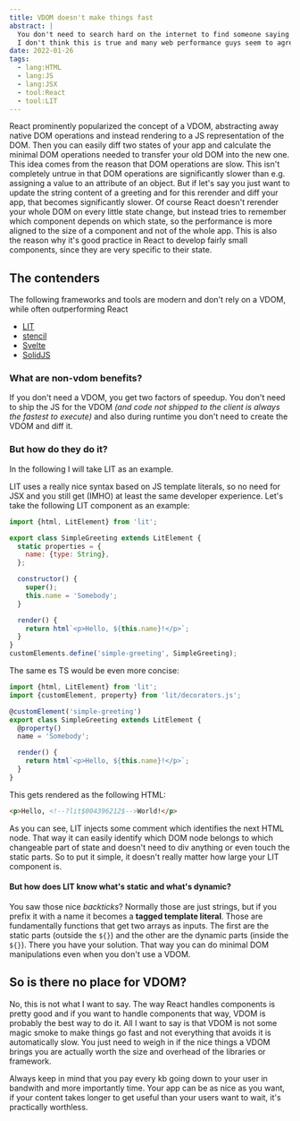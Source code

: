 ```yaml
---
title: VDOM doesn't make things fast
abstract: |
  You don't need to search hard on the internet to find someone saying that library or framework X can't be (as) fast (as React), because it doesn't use a VDOM.
  I don't think this is true and many web performance guys seem to agree.
date: 2022-01-26
tags:
  - lang:HTML
  - lang:JS
  - lang:JSX
  - tool:React
  - tool:LIT
---
```


React prominently popularized the concept of a VDOM, abstracting away native DOM operations and instead rendering to a JS representation of the DOM. Then you can easily diff two states of your app and calculate the minimal DOM operations needed to transfer your old DOM into the new one.
This idea comes from the reason that DOM operations are slow. This isn't completely untrue in that DOM operations are significantly slower than e.g. assigning a value to an attribute of an object. But if let's say you just want to update the string content of a greeting and for this rerender and diff your app, that becomes significantly slower.
Of course React doesn't rerender your whole DOM on every little state change, but instead tries to remember which component depends on which state, so the performance is more aligned to the size of a component and not of the whole app. This is also the reason why it's good practice in React to develop fairly small components, since they are very specific to their state.

## The contenders

The following frameworks and tools are modern and don't rely on a VDOM, while often outperforming React

- [LIT](https://lit.dev/)
- [stencil](https://stenciljs.com/)
- [Svelte](https://svelte.dev/)
- [SolidJS](https://www.solidjs.com/)

### What are non-vdom benefits?

If you don't need a VDOM, you get two factors of speedup. You don't need to ship the JS for the VDOM _(and code not shipped to the client is always the fastest to execute)_ and also during runtime you don't need to create the VDOM and diff it.

### But how do they do it?

In the following I will take LIT as an example.

LIT uses a really nice syntax based on JS template literals, so no need for JSX and you still get (IMHO) at least the same developer experience. Let's take the following LIT component as an example:

```js
import {html, LitElement} from 'lit';

export class SimpleGreeting extends LitElement {
  static properties = {
    name: {type: String},
  };

  constructor() {
    super();
    this.name = 'Somebody';
  }

  render() {
    return html`<p>Hello, ${this.name}!</p>`;
  }
}
customElements.define('simple-greeting', SimpleGreeting);
```

The same es TS would be even more concise:

```ts
import {html, LitElement} from 'lit';
import {customElement, property} from 'lit/decorators.js';

@customElement('simple-greeting')
export class SimpleGreeting extends LitElement {
  @property()
  name = 'Somebody';

  render() {
    return html`<p>Hello, ${this.name}!</p>`;
  }
}
```

This gets rendered as the following HTML:

```html
<p>Hello, <!--?lit$004396212$-->World!</p>
```

As you can see, LIT injects some comment which identifies the next HTML node. That way it can easily identify which DOM node belongs to which changeable part of state and doesn't need to div anything or even touch the static parts. So to put it simple, it doesn't really matter how large your LIT component is.

#### But how does LIT know what's static and what's dynamic?

You saw those nice _backticks_? Normally those are just strings, but if you prefix it with a name it becomes a **tagged template literal**. Those are fundamentally functions that get two arrays as inputs. The first are the static parts (outside the `${}`) and the other are the dynamic parts (inside the `${}`). There you have your solution. That way you can do minimal DOM manipulations even when you don't use a VDOM.

## So is there no place for VDOM?

No, this is not what I want to say. The way React handles components is pretty good and if you want to handle components that way, VDOM is probably the best way to do it. All I want to say is that VDOM is not some magic smoke to make things go fast and not everything that avoids it is automatically slow. You just need to weigh in if the nice things a VDOM brings you are actually worth the size and overhead of the libraries or framework.

Always keep in mind that you pay every kb going down to your user in bandwith and more importantly time. Your app can be as nice as you want, if your content takes longer to get useful than your users want to wait, it's practically worthless.
